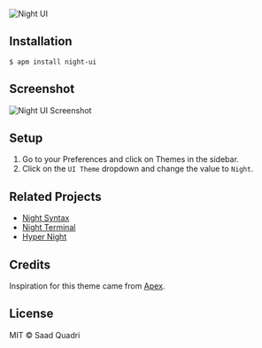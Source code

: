 ![Night UI](https://i.imgur.com/PnVMZ6a.png)

## Installation

```
$ apm install night-ui
```

## Screenshot

![Night UI Screenshot](https://i.imgur.com/XF1y0YM.png)

## Setup
1. Go to your Preferences and click on Themes in the sidebar.
2. Click on the `UI Theme` dropdown and change the value to `Night`.

## Related Projects
- [Night Syntax](https://github.com/saadq/night-syntax)
- [Night Terminal](https://github.com/saadq/night-terminal)
- [Hyper Night](https://github.com/saadq/hyper-night)

## Credits
Inspiration for this theme came from [Apex](https://github.com/apex/apex-ui).

## License
MIT © Saad Quadri
